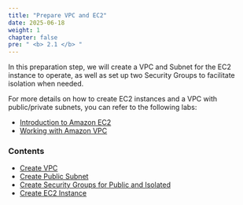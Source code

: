 ```yaml
---
title: "Prepare VPC and EC2"
date: 2025-06-18
weight: 1
chapter: false
pre: " <b> 2.1 </b> "
---
```


In this preparation step, we will create a VPC and Subnet for the EC2 instance to operate, as well as set up two Security Groups to facilitate isolation when needed.

For more details on how to create EC2 instances and a VPC with public/private subnets, you can refer to the following labs:
  - [Introduction to Amazon EC2](https://000004.awsstudygroup.com/en/)
  - [Working with Amazon VPC](https://000003.awsstudygroup.com/en/) 

### Contents
  - [Create VPC](2.1.1-createvpc/)
  - [Create Public Subnet](2.1.2-createpublicsubnet/)
  - [Create Security Groups for Public and Isolated](2.1.3-createSecurityGroup/)
  - [Create EC2 Instance](2.1.4-createec2/)
